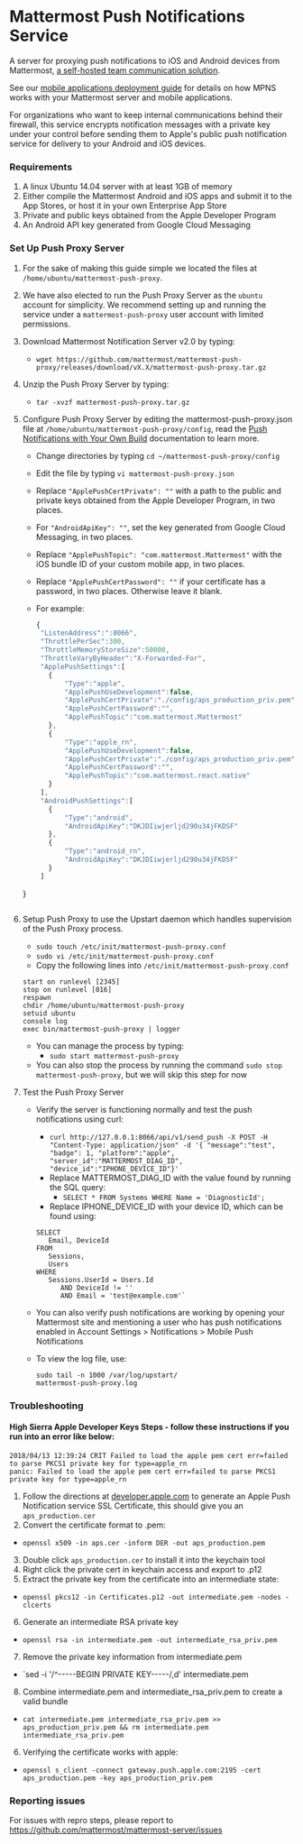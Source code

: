 # Mattermost Push Notifications Service 

A server for proxying push notifications to iOS and Android devices from Mattermost, [a self-hosted team communication solution](https://about.mattermost.com/). 

See our [mobile applications deployment guide](https://docs.mattermost.com/mobile/mobile-overview.html) for details on how MPNS works with your Mattermost server and mobile applications.

For organizations who want to keep internal communications behind their firewall, this service encrypts notification messages with a private key under your control before sending them to Apple's public push notification service for delivery to your Android and iOS devices. 

### Requirements

1. A linux Ubuntu 14.04 server with at least 1GB of memory
2. Either compile the Mattermost Android and iOS apps and submit it to the App Stores, or host it in your own Enterprise App Store
3. Private and public keys obtained from the Apple Developer Program
4. An Android API key generated from Google Cloud Messaging

### Set Up Push Proxy Server

1. For the sake of making this guide simple we located the files at
   `/home/ubuntu/mattermost-push-proxy`. 
2. We have also elected to run the Push Proxy Server as the `ubuntu` account for simplicity. We recommend setting up and running the service under a `mattermost-push-proxy` user account with limited permissions.
3. Download Mattermost Notification Server v2.0 by typing:

   -   `wget https://github.com/mattermost/mattermost-push-proxy/releases/download/vX.X/mattermost-push-proxy.tar.gz`
   
4. Unzip the Push Proxy Server by typing:

   -  `tar -xvzf mattermost-push-proxy.tar.gz`

5. Configure Push Proxy Server by editing the mattermost-push-proxy.json file at
   `/home/ubuntu/mattermost-push-proxy/config`, read the [Push Notifications with Your Own Build](https://docs.mattermost.com/developer/mobile-developer-setup.html#push-notifications-with-your-own-build) documentation to learn more.

   - Change directories by typing `cd ~/mattermost-push-proxy/config`
   - Edit the file by typing `vi mattermost-push-proxy.json`
   - Replace `"ApplePushCertPrivate": ""` with a path to the public and private keys obtained from the Apple Developer Program, in two places.
   - For `"AndroidApiKey": ""`, set the key generated from Google Cloud Messaging, in two places.
   - Replace `"ApplePushTopic": "com.mattermost.Mattermost"` with the iOS bundle ID of your custom mobile app, in two places.
   - Replace `"ApplePushCertPassword": ""` if your certificate has a password, in two places. Otherwise leave it blank.
   - For example: 
   
     ``` javascript
     {
      "ListenAddress":":8066",
      "ThrottlePerSec":300,
      "ThrottleMemoryStoreSize":50000,
      "ThrottleVaryByHeader":"X-Forwarded-For",
      "ApplePushSettings":[
        {
            "Type":"apple",
            "ApplePushUseDevelopment":false,
            "ApplePushCertPrivate":"./config/aps_production_priv.pem",
            "ApplePushCertPassword":"",
            "ApplePushTopic":"com.mattermost.Mattermost"
        },
        {
            "Type":"apple_rn",
            "ApplePushUseDevelopment":false,
            "ApplePushCertPrivate":"./config/aps_production_priv.pem",
            "ApplePushCertPassword":"",
            "ApplePushTopic":"com.mattermost.react.native"
        }
      ],
      "AndroidPushSettings":[
        {
            "Type":"android",
            "AndroidApiKey":"DKJDIiwjerljd290u34jFKDSF"
        },
        {
            "Type":"android_rn",
            "AndroidApiKey":"DKJDIiwjerljd290u34jFKDSF"
        }
      ]
    }
    ```

6. Setup Push Proxy to use the Upstart daemon which handles supervision
   of the Push Proxy process.

   -  `sudo touch /etc/init/mattermost-push-proxy.conf`
   -  `sudo vi /etc/init/mattermost-push-proxy.conf`
   -  Copy the following lines into `/etc/init/mattermost-push-proxy.conf`
     
     ```
     start on runlevel [2345]
     stop on runlevel [016]
     respawn
     chdir /home/ubuntu/mattermost-push-proxy
     setuid ubuntu
     console log
     exec bin/mattermost-push-proxy | logger
     ```
     
   - You can manage the process by typing:
     -  `sudo start mattermost-push-proxy`
   - You can also stop the process by running the command `sudo stop mattermost-push-proxy`, but we will skip this step for now

   
7. Test the Push Proxy Server

   - Verify the server is functioning normally and test the push notifications using curl: 
     - `curl http://127.0.0.1:8066/api/v1/send_push -X POST -H "Content-Type: application/json" -d '{ "message":"test", "badge": 1, "platform":"apple", "server_id":"MATTERMOST_DIAG_ID", "device_id":"IPHONE_DEVICE_ID"}'`
     - Replace MATTERMOST_DIAG_ID with the value found by running the SQL query:
       - `SELECT * FROM Systems WHERE Name = 'DiagnosticId';`
     - Replace IPHONE_DEVICE_ID with your device ID, which can be found using: 
      ```
      SELECT
         Email, DeviceId
      FROM
         Sessions,
         Users
      WHERE
         Sessions.UserId = Users.Id
            AND DeviceId != ''
            AND Email = 'test@example.com'`
     ```
   - You can also verify push notifications are working by opening your Mattermost site and mentioning a user who has push notifications enabled in Account Settings > Notifications > Mobile Push Notifications
   - To view the log file, use: 
     
     ```
     sudo tail -n 1000 /var/log/upstart/
     mattermost-push-proxy.log
     ```

### Troubleshooting

#### High Sierra Apple Developer Keys Steps - follow these instructions if you run into an error like below:
```
2018/04/13 12:39:24 CRIT Failed to load the apple pem cert err=failed to parse PKCS1 private key for type=apple_rn
panic: Failed to load the apple pem cert err=failed to parse PKCS1 private key for type=apple_rn
```

1. Follow the directions at [developer.apple.com](https://developer.apple.com/library/content/documentation/IDEs/Conceptual/AppDistributionGuide/DistributingEnterpriseProgramApps/DistributingEnterpriseProgramApps.html#//apple_ref/doc/uid/TP40012582-CH33-SW4) to generate an Apple Push Notification service SSL Certificate, this should give you an `aps_production.cer`
2. Convert the certificate format to .pem:
  - `openssl x509 -in aps.cer -inform DER -out aps_production.pem`
3. Double click `aps_production.cer` to install it into the keychain tool
4. Right click the private cert in keychain access and export to .p12
5. Extract the private key from the certificate into an intermediate state:
  - `openssl pkcs12 -in Certificates.p12 -out intermediate.pem -nodes -clcerts`
6. Generate an intermediate RSA private key
  - `openssl rsa -in intermediate.pem -out intermediate_rsa_priv.pem`
7. Remove the private key information from intermediate.pem
  - `sed -i '/^-----BEGIN PRIVATE KEY-----$/,$d' intermediate.pem
8. Combine intermediate.pem and intermediate_rsa_priv.pem to create a valid bundle
  - `cat intermediate.pem intermediate_rsa_priv.pem >> aps_production_priv.pem && rm intermediate.pem intermediate_rsa_priv.pem`
6. Verifying the certificate works with apple:
  - `openssl s_client -connect gateway.push.apple.com:2195 -cert aps_production.pem -key aps_production_priv.pem`

### Reporting issues 

For issues with repro steps, please report to https://github.com/mattermost/mattermost-server/issues
